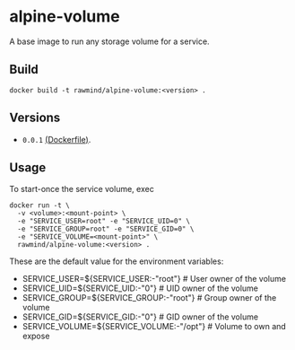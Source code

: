 alpine-volume
=============

A base image to run any storage volume for a service. 

## Build

```
docker build -t rawmind/alpine-volume:<version> .
```

## Versions

- `0.0.1` [(Dockerfile)](https://github.com/rawmind0/alpine-volume/blob/master/Dockerfile).

## Usage

To start-once the service volume, exec

```
docker run -t \
  -v <volume>:<mount-point> \
  -e "SERVICE_USER=root" -e "SERVICE_UID=0" \
  -e "SERVICE_GROUP=root" -e "SERVICE_GID=0" \
  -e "SERVICE_VOLUME=<mount-point>" \
  rawmind/alpine-volume:<version> .
```

These are the default value for the environment variables:
- SERVICE_USER=${SERVICE_USER:-"root"}      # User owner of the volume
- SERVICE_UID=${SERVICE_UID:-"0"}           # UID owner of the volume
- SERVICE_GROUP=${SERVICE_GROUP:-"root"}    # Group owner of the volume
- SERVICE_GID=${SERVICE_GID:-"0"}           # GID owner of the volume
- SERVICE_VOLUME=${SERVICE_VOLUME:-"/opt"}  # Volume to own and expose
